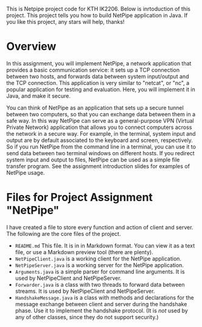 This is Netpipe project code for KTH IK2206. Below is inrtoduction of this project. This project tells you how to build NetPipe application in Java. If you like this project, any stars will help, thanks!

# Overview

In this assignment, you will implement NetPipe, a network application that provides a basic communication service: it sets up a TCP connection between two hosts, and forwards data between system input/output and the TCP connection. This application is very similar to "netcat", or "nc", a popular application for testing and evaluation. Here, you will implement it in Java, and make it secure.

You can think of NetPipe as an application that sets up a secure tunnel between two computers, so that you can exchange data between them in a safe way. In this way NetPipe can serve as a general-purpose VPN (Virtual Private Network) application that allows you to connect computers across the network in a secure way. For example, in the terminal, system input and output are by default associated to the keyboard and screen, respectively. So if you run NetPipe from the command line in a terminal, you can use it to send data between two terminal windows on different hosts. If you redirect system input and output to files, NetPipe can be used as a simple file transfer program. See the assignment introduction slides for examples of NetPipe usage.

# Files for Project Assignment "NetPipe"
I have created a file to store every function and action of client and server.
The following are the core files of the project.
- `README.md` This file. It is in in Markdown format. You can view it as a text file, or use a Markdown preview tool (there are plenty). 
- `NetPipeClient.java` is a working client for the NetPipe application.
- `NetPipeServer.java` is a working server for the NetPipe application.
- `Arguments.java` is a simple parser for command line arguments. It is used by NetPipeClient and NetPipeServer. 
- `Forwarder.java` is a class with two threads to forward data between streams. It is used by NetPipeClient and NetPipeServer.
- `HandshakeMessage.java` is a class with methods and declarations for the message exchange between client and server during the handshake phase. Use it to implement the handshake protocol. (It is *not* used by any of other classes, since they do not support security.)


